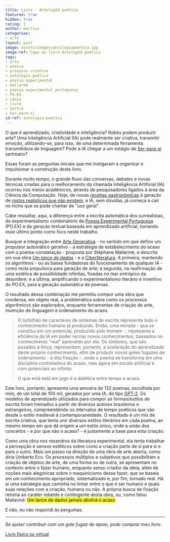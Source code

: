 ```yaml
---
title: Livro - AntologIA poética
featured: true
hidden: true
rating: 3
author: marllus
categories:
- arte
layout: post
image: assets/images/antologiapoetica.jpg
image-ref: Capa do livro AntologIA poética
tags:
- arte
- poesia
- processo criativo
- antologia poética
- poesia experimental
- mallarmé
- poesia experimental portuguesa
- PO.EX
- ideia
- livro
- Sartre
- Ser-para-si
id-ref: antologia-poetica
---
```


O que é aprendizado, criatividade e inteligência? Robôs podem produzir arte? Uma Inteligência Artificial (IA) pode realmente ser criativa, transmitir emoção, utilizando-se, para isso, de uma determinada ferramenta transmitidora de linguagem? Pode a IA chegar a um estágio de [Ser-para-si](https://www.ex-isto.com/2019/07/ser-em-si-ser-para-si.html) sartreano?

Essas foram as perguntas iniciais que me instigaram a organizar e impulsionar a construção deste livro. 

Durante muito tempo, o grande fluxo das conversas, debates e novas técnicas criadas para o melhoramento da chamada Inteligência Artificial (IA) ocorreu nos meios acadêmicos, através de pesquisadores ligados à área da Ciência da Computação. Hoje, de novas [receitas gastronômicas](https://www.tecmundo.com.br/software/124936-google-coloca-ia-criar-receitas-biscoitos.htm) à geração de [rostos realísticos que não existem](https://thispersondoesnotexist.com/), a IA, sem dúvidas, já começa a cair no nicho que se pode chamar de "uso geral". 

Cabe ressaltar, aqui, a diferença entre a escrita automática dos surrealistas, do experimentalismo combinatório da [Poesia Experimental Portuguesa](https://po-ex.net/) (PO.EX) e da geração textual baseada em aprendizado artificial, tomando esse último ponto como foco neste trabalho.

Busquei a integração entre [Arte Generativa](https://en.wikipedia.org/wiki/Generative_art) - no sentido em que defino um propulsor automático gerativo - a estratégia de estabelecimento do acaso com o poema-constelação - proposta por Stéphane Mallarmé, e descrita em sua obra [*Um lance de dados*](https://pt.wikipedia.org/wiki/Un_Coup_de_D%C3%A9s_Jamais_N%27Abolira_le_Hasard) - e a [Ciberliteratura](https://www.pucsp.br/ciberliteratura/oqueeciberliteratura.html). A primeira, mantendo os algoritmos - ou as bases fundadoras do funcionamento de qualquer IA - como mola propulsora para geração de arte; a segunda, na reafirmação de uma estética de possibilidade infinitas, fixadas no mar entrópico da desordem; e a última, amplificando o experimentalismo literário e inventivo do PO.EX, para a geração automática de poemas.

O resultado dessa combinação me permitiu compor uma obra que condensa, em objeto real, a problemática sobre como os processos algorítmicos são explorados, enquanto ferramentas de criação de arte, invenção de linguagem e ordenamento do acaso.

> O turbilhão de caracteres de sistemas de escrita representa todo o conhecimento humano já produzido. Então, uma miríade - que se constitui em um potencial, produzido pelo homem -, representa a eficiência da IA em poder recriar novos conhecimentos, baseados no conhecimento "real" aprendido por ela. Os símbolos, que são puxados à força, representam, portanto, a aceleração do aprendizado deste próprio conhecimento, afim de produzir novos goles fugazes de ordenamento - a dita fixação -, onde o poema se transforma em uma disciplina controladora do acaso, mas agora em escala artificial e com potenciais ao infinito. 
> 
> O que está está em jogo é a dialética entre tempo e acaso.  

Este livro, portanto, apresenta uma amostra de 132 poemas, escolhida por mim, de um total de 100 mil, gerados por uma IA, do tipo [GPT-2](https://openai.com/blog/gpt-2-1-5b-release/). Os modelos de aprendizado utilizados para compor as formas/estilos de escrita foram treinados a partir de diversos autores brasileiros e estrangeiros, compreendendo os intervalos de tempo poéticos que vão desde o estilo medieval à contemporaneidade. O resultado é um mix de escrita criativa, que tenta unir diversos estilos literários em cada poema, ao mesmo tempo em que dá origem a um estilo único, onde a união dos conceitos - e por que não o acaso? - é justamente a base para esta criação.

Como uma obra nos meandros da literatura experimental, ela tenta trabalhar a percepção e sensos estéticos sobre como a criação parte de si para si e para o outro. Mais um passo na direção de uma obra de arte aberta, como diria Umberto Eco. Os processos múltiplos e subjetivos que possibilitam a criação de objetos de arte, de uma forma ou de outra, se apresentam no contexto entre o fazer humano, enquanto senso criador da ideia, além de noções mais alegóricas sobre o maquinicismo desse fazer, que se baseia em um conhecimento apropriado, sistematizado e, por fim, tornado real. Há aí uma estratégia que caminha no limiar entre o que é ser humano e quais suas relações com a criação, humana ou não. A própria busca de fixação retoma ao caráter rebelde e contingente desta obra, ou, como falou Mallarmé: <mark>Um lance de dados jamais abolirá o acaso</mark>.

E não, eu não respondi às perguntas.

____

*Se quiser contribuir com um gole fugaz de apoio, pode comprar meu livro:* 

[Livro físico ou virtual](http://kutt.marllus.com/4Py84v)
